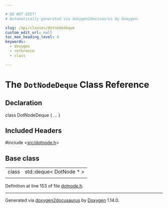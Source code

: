 ```yaml
---

# DO NOT EDIT!
# Automatically generated via doxygen2docusaurus by Doxygen.

slug: /api/classes/dotnodedeque
custom_edit_url: null
toc_max_heading_level: 4
keywords:
  - doxygen
  - reference
  - class

---
```


<div class="doxyPage">

# The `DotNodeDeque` Class Reference



## Declaration

<div class="doxyDeclaration">
class DotNodeDeque { ... }
</div>

## Included Headers

<div class="doxyIncludesList">#include &lt;<a href="/web-doxygen/docs/api/files/src/dotnode-h">src/dotnode.h</a>&gt;
</div>

## Base class

<table class="doxyMembersIndex">

<tr class="doxyMemberIndexItem">
<td class="doxyMemberIndexItemType" align="left" valign="top">class</td>
<td class="doxyMemberIndexItemName" align="left" valign="top">std::deque&lt; DotNode * &gt;</td>
</tr>
<tr class="doxyMemberIndexSeparator">
<td class="doxyMemberIndexSeparator" colspan="2"></td>
</tr>

</table>


<p>Definition at line 153 of file <a href="/web-doxygen/docs/api/files/src/dotnode-h">dotnode.h</a>.</p>


<hr/>

<p class="doxyGeneratedBy">Generated via <a href="https://github.com/xpack/doxygen2docusaurus">doxygen2docusaurus</a> by <a href="https://www.doxygen.nl">Doxygen</a> 1.14.0.</p>

</div>
